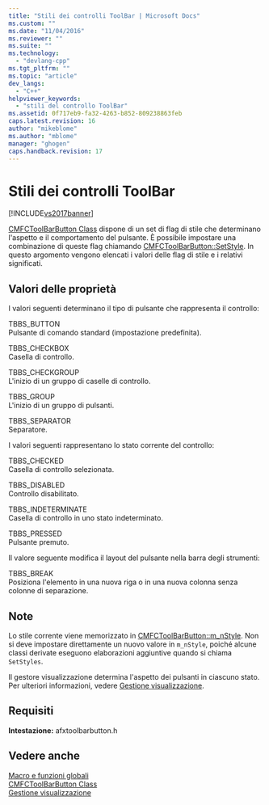 ```yaml
---
title: "Stili dei controlli ToolBar | Microsoft Docs"
ms.custom: ""
ms.date: "11/04/2016"
ms.reviewer: ""
ms.suite: ""
ms.technology: 
  - "devlang-cpp"
ms.tgt_pltfrm: ""
ms.topic: "article"
dev_langs: 
  - "C++"
helpviewer_keywords: 
  - "stili del controllo ToolBar"
ms.assetid: 0f717eb9-fa32-4263-b852-809238863feb
caps.latest.revision: 16
author: "mikeblome"
ms.author: "mblome"
manager: "ghogen"
caps.handback.revision: 17
---
```

# Stili dei controlli ToolBar
[!INCLUDE[vs2017banner](../../assembler/inline/includes/vs2017banner.md)]

[CMFCToolBarButton Class](../../mfc/reference/cmfctoolbarbutton-class.md) dispone di un set di flag di stile che determinano l'aspetto e il comportamento del pulsante.  È possibile impostare una combinazione di queste flag chiamando [CMFCToolBarButton::SetStyle](../Topic/CMFCToolBarButton::SetStyle.md).  In questo argomento vengono elencati i valori delle flag di stile e i relativi significati.  
  
## Valori delle proprietà  
 I valori seguenti determinano il tipo di pulsante che rappresenta il controllo:  
  
 TBBS\_BUTTON  
 Pulsante di comando standard \(impostazione predefinita\).  
  
 TBBS\_CHECKBOX  
 Casella di controllo.  
  
 TBBS\_CHECKGROUP  
 L'inizio di un gruppo di caselle di controllo.  
  
 TBBS\_GROUP  
 L'inizio di un gruppo di pulsanti.  
  
 TBBS\_SEPARATOR  
 Separatore.  
  
 I valori seguenti rappresentano lo stato corrente del controllo:  
  
 TBBS\_CHECKED  
 Casella di controllo selezionata.  
  
 TBBS\_DISABLED  
 Controllo disabilitato.  
  
 TBBS\_INDETERMINATE  
 Casella di controllo in uno stato indeterminato.  
  
 TBBS\_PRESSED  
 Pulsante premuto.  
  
 Il valore seguente modifica il layout del pulsante nella barra degli strumenti:  
  
 TBBS\_BREAK  
 Posiziona l'elemento in una nuova riga o in una nuova colonna senza colonne di separazione.  
  
## Note  
 Lo stile corrente viene memorizzato in [CMFCToolBarButton::m\_nStyle](../Topic/CMFCToolBarButton::m_nStyle.md).  Non si deve impostare direttamente un nuovo valore in `m_nStyle`, poiché alcune classi derivate eseguono elaborazioni aggiuntive quando si chiama `SetStyles`.  
  
 Il gestore visualizzazione determina l'aspetto dei pulsanti in ciascuno stato.  Per ulteriori informazioni, vedere [Gestione visualizzazione](../../mfc/visualization-manager.md).  
  
## Requisiti  
 **Intestazione:** afxtoolbarbutton.h  
  
## Vedere anche  
 [Macro e funzioni globali](../../mfc/reference/mfc-macros-and-globals.md)   
 [CMFCToolBarButton Class](../../mfc/reference/cmfctoolbarbutton-class.md)   
 [Gestione visualizzazione](../../mfc/visualization-manager.md)